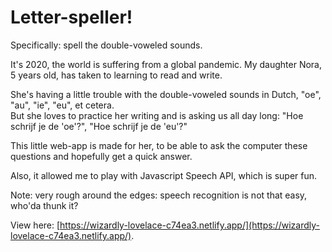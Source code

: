 # Letter-speller!

Specifically: spell the double-voweled sounds.

It's 2020, the world is suffering from a global pandemic. My daughter Nora, 5 years old, has taken to learning to read and write.

She's having a little trouble with the double-voweled sounds in Dutch, "oe", "au", "ie", "eu", et cetera.  
But she loves to practice her writing and is asking us all day long: "Hoe schrijf je de 'oe'?", "Hoe schrijf je de 'eu'?"     

This little web-app is made for her, to be able to ask the computer these questions and hopefully get a quick answer.

Also, it allowed me to play with Javascript Speech API, which is super fun.

Note: very rough around the edges: speech recognition is not that easy, who'da thunk it?

View here: [https://wizardly-lovelace-c74ea3.netlify.app/](https://wizardly-lovelace-c74ea3.netlify.app/).
